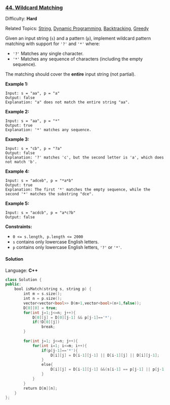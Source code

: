 ### [44\. Wildcard Matching](https://leetcode.com/problems/wildcard-matching/)

Difficulty: **Hard**

Related Topics: [String](https://leetcode.com/tag/string/), [Dynamic Programming](https://leetcode.com/tag/dynamic-programming/), [Backtracking](https://leetcode.com/tag/backtracking/), [Greedy](https://leetcode.com/tag/greedy/)

Given an input string (`s`) and a pattern (`p`), implement wildcard pattern matching with support for `'?'` and `'*'` where:

- `'?'` Matches any single character.
- `'*'` Matches any sequence of characters (including the empty sequence).

The matching should cover the **entire** input string (not partial).

**Example 1:**

```
Input: s = "aa", p = "a"
Output: false
Explanation: "a" does not match the entire string "aa".
```

**Example 2:**

```
Input: s = "aa", p = "*"
Output: true
Explanation: '*' matches any sequence.
```

**Example 3:**

```
Input: s = "cb", p = "?a"
Output: false
Explanation: '?' matches 'c', but the second letter is 'a', which does not match 'b'.
```

**Example 4:**

```
Input: s = "adceb", p = "*a*b"
Output: true
Explanation: The first '*' matches the empty sequence, while the second '*' matches the substring "dce".
```

**Example 5:**

```
Input: s = "acdcb", p = "a*c?b"
Output: false
```

**Constraints:**

- `0 <= s.length, p.length <= 2000`
- `s` contains only lowercase English letters.
- `p` contains only lowercase English letters, `'?'` or `'*'`.

#### Solution

Language: **C++**

```c++
class Solution {
public:
    bool isMatch(string s, string p) {
        int m = s.size();
        int n = p.size();
        vector<vector<bool>> D(m+1,vector<bool>(n+1,false));
        D[0][0] = true;
        for(int j=1;j<=n; j++){
            D[0][j] = D[0][j-1] && p[j-1]=='*';
            if(!D[0][j])
                break;
        }
​
        for(int j=1; j<=n; j++){
            for(int i=1; i<=m; i++){
                if(p[j-1]=='*'){
                    D[i][j] = D[i-1][j-1] || D[i-1][j] || D[i][j-1];
                }
                else{
                    D[i][j] = D[i-1][j-1] &&(s[i-1] == p[j-1] || p[j-1]=='?');
                }
            }
        }
        return D[m][n];
    }
};
```
